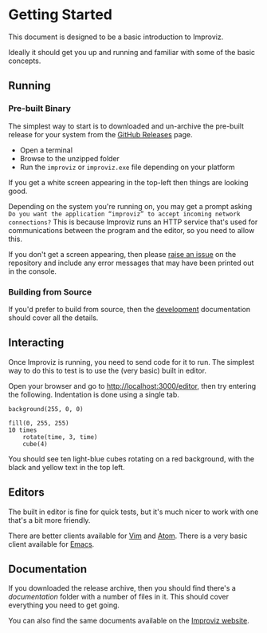 # Getting Started

This document is designed to be a basic introduction to Improviz.

Ideally it should get you up and running and familiar with some of the basic concepts.


## Running

### Pre-built Binary

The simplest way to start is to downloaded and un-archive the pre-built release for your system from the [GitHub Releases](https://github.com/rumblesan/improviz/releases) page.

* Open a terminal
* Browse to the unzipped folder
* Run the `improviz` or `improviz.exe` file depending on your platform

If you get a white screen appearing in the top-left then things are looking good.

Depending on the system you're running on, you may get a prompt asking `Do you want the application “improviz” to accept incoming network connections?` This is because Improviz runs an HTTP service that's used for communications between the program and the editor, so you need to allow this.

If you don't get a screen appearing, then please [raise an issue](https://github.com/rumblesan/improviz/issues) on the repository and include any error messages that may have been printed out in the console.

### Building from Source

If you'd prefer to build from source, then the [development](./development.md) documentation should cover all the details.

## Interacting

Once Improviz is running, you need to send code for it to run. The simplest way to do this to test is to use the (very basic) built in editor.

Open your browser and go to [http://localhost:3000/editor](http://localhost:3000/editor), then try entering the following. Indentation is done using a single tab.

```
background(255, 0, 0)

fill(0, 255, 255)
10 times
	rotate(time, 3, time)
	cube(4)
```

You should see ten light-blue cubes rotating on a red background, with the black and yellow text in the top left.

## Editors

The built in editor is fine for quick tests, but it's much nicer to work with one that's a bit more friendly.

There are better clients available for [Vim](https://github.com/rumblesan/improviz-vim) and [Atom](https://github.com/rumblesan/improviz-atom).
There is a very basic client available for [Emacs](https://github.com/rumblesan/improviz/tree/master/editor/emacs).


## Documentation

If you downloaded the release archive, then you should find there's a *documentation* folder with a number of files in it. This should cover everything you need to get going.

You can also find the same documents available on the [Improviz website](https://improviz.rumblesan.com).
